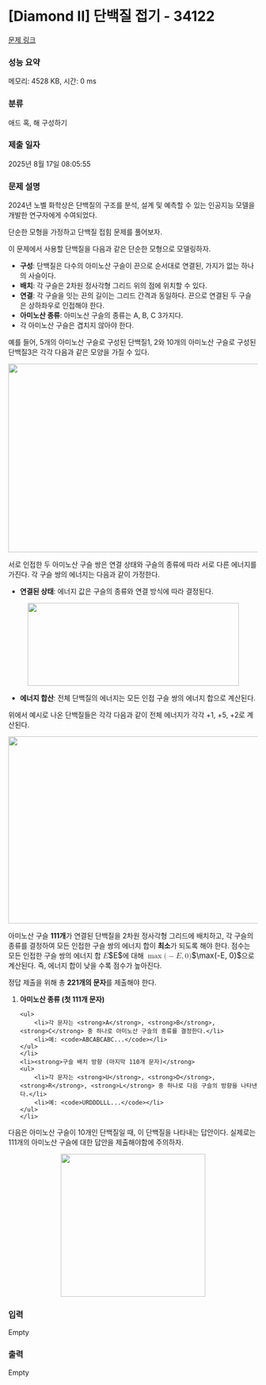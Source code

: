 # [Diamond II] 단백질 접기 - 34122 

[문제 링크](https://www.acmicpc.net/problem/34122) 

### 성능 요약

메모리: 4528 KB, 시간: 0 ms

### 분류

애드 혹, 해 구성하기

### 제출 일자

2025년 8월 17일 08:05:55

### 문제 설명

<p>2024년 노벨 화학상은 단백질의 구조를 분석, 설계 및 예측할 수 있는 인공지능 모델을 개발한 연구자에게 수여되었다.</p>

<p>단순한 모형을 가정하고 단백질 접힘 문제를 풀어보자.</p>

<p>이 문제에서 사용할 단백질을 다음과 같은 단순한 모형으로 모델링하자.</p>

<ul>
	<li><strong>구성</strong>: 단백질은 다수의 아미노산 구슬이 끈으로 순서대로 연결된, 가지가 없는 하나의 사슬이다.</li>
	<li><strong>배치</strong>: 각 구슬은 2차원 정사각형 그리드 위의 점에 위치할 수 있다.</li>
	<li><strong>연결</strong>: 각 구슬을 잇는 끈의 길이는 그리드 간격과 동일하다. 끈으로 연결된 두 구슬은 상하좌우로 인접해야 한다.</li>
	<li><strong>아미노산 종류</strong>: 아미노산 구슬의 종류는 A, B, C 3가지다.</li>
	<li>각 아미노산 구슬은 겹치지 않아야 한다.</li>
</ul>

<p>예를 들어, 5개의 아미노산 구슬로 구성된 단백질1, 2와 10개의 아미노산 구슬로 구성된 단백질3은 각각 다음과 같은 모양을 가질 수 있다.</p>

<p style="text-align: center;"><img alt="" src="https://upload.acmicpc.net/2fb0ebe6-c915-4f89-ad6a-8df709d7ebd1/-/preview/" style="width: 930px; height: 380px;"></p>

<p>서로 인접한 두 아미노산 구슬 쌍은 연결 상태와 구슬의 종류에 따라 서로 다른 에너지를 가진다. 각 구슬 쌍의 에너지는 다음과 같이 가정한다.</p>

<ul>
	<li><strong>연결된 상태</strong>: 에너지 값은 구슬의 종류와 연결 방식에 따라 결정된다.</li>
</ul>

<p style="text-align: center;"><img alt="" src="https://upload.acmicpc.net/c0c88967-a88d-48af-922d-e22c6456f68a/-/preview/" style="width: 427px; height: 167px;"></p>

<ul>
	<li><strong>에너지 합산</strong>: 전체 단백질의 에너지는 모든 인접 구슬 쌍의 에너지 합으로 계산된다.</li>
</ul>

<p>위에서 예시로 나온 단백질들은 각각 다음과 같이 전체 에너지가 각각 +1, +5, +2로 계산된다.</p>

<p style="text-align: center;"><img alt="" src="https://upload.acmicpc.net/24466946-fe0d-48ba-8992-c992e327430d/-/preview/" style="width: 923px; height: 377px;"></p>

<p>아미노산 구슬 <strong>111개</strong>가 연결된 단백질을 2차원 정사각형 그리드에 배치하고, 각 구슬의 종류를 결정하여 모든 인접한 구슬 쌍의 에너지 합이 <strong>최소</strong>가 되도록 해야 한다. 점수는 모든 인접한 구슬 쌍의 에너지 합 <mjx-container class="MathJax" jax="CHTML" style="font-size: 109%; position: relative;"><mjx-math class="MJX-TEX" aria-hidden="true"><mjx-mi class="mjx-i"><mjx-c class="mjx-c1D438 TEX-I"></mjx-c></mjx-mi></mjx-math><mjx-assistive-mml unselectable="on" display="inline"><math xmlns="http://www.w3.org/1998/Math/MathML"><mi>E</mi></math></mjx-assistive-mml><span aria-hidden="true" class="no-mathjax mjx-copytext">$E$</span></mjx-container>에 대해 <mjx-container class="MathJax" jax="CHTML" style="font-size: 109%; position: relative;"><mjx-math class="MJX-TEX" aria-hidden="true"><mjx-mo class="mjx-n"><mjx-c class="mjx-c6D"></mjx-c><mjx-c class="mjx-c61"></mjx-c><mjx-c class="mjx-c78"></mjx-c></mjx-mo><mjx-mo class="mjx-n"><mjx-c class="mjx-c28"></mjx-c></mjx-mo><mjx-mo class="mjx-n"><mjx-c class="mjx-c2212"></mjx-c></mjx-mo><mjx-mi class="mjx-i"><mjx-c class="mjx-c1D438 TEX-I"></mjx-c></mjx-mi><mjx-mo class="mjx-n"><mjx-c class="mjx-c2C"></mjx-c></mjx-mo><mjx-mn class="mjx-n" space="2"><mjx-c class="mjx-c30"></mjx-c></mjx-mn><mjx-mo class="mjx-n"><mjx-c class="mjx-c29"></mjx-c></mjx-mo></mjx-math><mjx-assistive-mml unselectable="on" display="inline"><math xmlns="http://www.w3.org/1998/Math/MathML"><mo data-mjx-texclass="OP" movablelimits="true">max</mo><mo stretchy="false">(</mo><mo>−</mo><mi>E</mi><mo>,</mo><mn>0</mn><mo stretchy="false">)</mo></math></mjx-assistive-mml><span aria-hidden="true" class="no-mathjax mjx-copytext">$\max(-E, 0)$</span></mjx-container>으로 계산된다. 즉, 에너지 합이 낮을 수록 점수가 높아진다.</p>

<p>정답 제출을 위해 총 <strong>221개의 문자</strong>를 제출해야 한다.</p>

<ol>
	<li><strong>아미노산 종류 (첫 111개 문자)</strong>

	<ul>
		<li>각 문자는 <strong>A</strong>, <strong>B</strong>, <strong>C</strong> 중 하나로 아미노산 구슬의 종류를 결정한다.</li>
		<li>예: <code>ABCABCABC...</code></li>
	</ul>
	</li>
	<li><strong>구슬 배치 방향 (마지막 110개 문자)</strong>
	<ul>
		<li>각 문자는 <strong>U</strong>, <strong>D</strong>, <strong>R</strong>, <strong>L</strong> 중 하나로 다음 구슬의 방향을 나타낸다.</li>
		<li>예: <code>URDDDLLL...</code></li>
	</ul>
	</li>
</ol>

<p>다음은 아미노산 구슬이 10개인 단백질일 때, 이 단백질을 나타내는 답안이다. 실제로는 111개의 아미노산 구슬에 대한 답안을 제출해야함에 주의하자.</p>

<p style="text-align: center;"><img alt="" src="https://upload.acmicpc.net/143508b8-e4e5-4f0c-a642-b099c359a69c/-/preview/" style="width: 292px; height: 288px;"></p>

### 입력 

 Empty

### 출력 

 Empty

